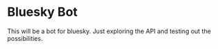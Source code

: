 # Bluesky Bot

This will be a bot for bluesky. Just exploring the API and testing out the possibilities. 
